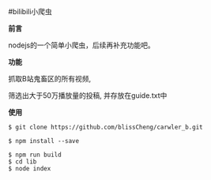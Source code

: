 #bilibili小爬虫

**前言**

nodejs的一个简单小爬虫，后续再补充功能吧。

**功能**

抓取B站鬼畜区的所有视频,

筛选出大于50万播放量的投稿,
并存放在guide.txt中


**使用**
```
$ git clone https://github.com/blissCheng/carwler_b.git
```
```
$ npm install --save
```
```
$ npm run build
$ cd lib
$ node index
```
